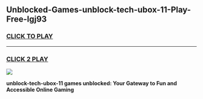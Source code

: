 
## Unblocked-Games-unblock-tech-ubox-11-Play-Free-lgj93
<h3>
<a href="https://premium76.site?title=unblock-tech-ubox-11&ref=18A1">CLICK TO PLAY</a></h3>
<hr>

<h3>
<a href="https://premium76.site?title=unblock-tech-ubox-11&ref=18A1">CLICK 2 PLAY</a>
  
</h3>

<a href="https://premium76.site?title=unblock-tech-ubox-11&ref=18A1"><img src="https://clearcache.store/games.png"></a>


**unblock-tech-ubox-11 games unblocked: Your Gateway to Fun and Accessible Online Gaming**
